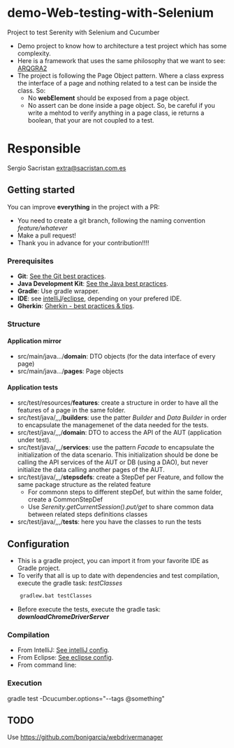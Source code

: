 # demo-Web-testing-with-Selenium
Project to test Serenity with Selenium and Cucumber

* Demo project to know how to architecture a test project which has some complexity.
* Here is a framework that uses the same philosophy that we want to see: [ARQGRA2](https://docs.jboss.org/author/display/ARQGRA2/Getting+Started)
* The project is following the Page Object pattern. Where a class express the interface of a page and nothing related to a test can be inside the class. So:
  * No __webElement__ should be exposed from a page object.
  * No assert can be done inside a page object. So, be careful if you write a mehtod to verify anything in a page class, ie returns a boolean, that your are not coupled to a test.
  
# Responsible
Sergio Sacristan extra@sacristan.com.es

## Getting started
You can improve __everything__ in the project with a PR:
* You need to create a git branch, following the naming convention _feature/whatever_
* Make a pull request!
* Thank you in advance for your contribution!!!!
    
### Prerequisites
* **Git**:  [See the Git best practices](docs/git-best-practices.md).
* **Java Development Kit**: [See the Java best practices](docs/java-best-practices.md).
* **Gradle**: Use gradle wrapper.
* **IDE**: see [intelliJ](docs/intelliJ.md)/[eclipse](docs/eclipse.md), depending on your prefered IDE.
* **Gherkin**: [Gherkin - best practices & tips](docs/gherkin.md).

### Structure

#### Application mirror
* src/main/java.../__domain__: DTO objects (for the data interface of every page)
* src/main/java.../__pages__: Page objects

#### Application tests

* src/test/resources/__features__: create a structure in order to have all the features of a page in the same folder.
* src/test/java/,,,/__builders__: use the patter _Builder_ and _Data Builder_ in order to encapsulate the managemenet of the data needed for the tests.
* src/test/java/,,,/__domain__: DTO to access the API of the AUT (application under test).
* src/test/java/,,,/__services__: use the pattern _Facade_ to encapsulate the initialization of the data scenario. This initialization should be done be calling the API services of the AUT or DB (using a DAO), but never initialize the data calling another pages of the AUT.
* src/test/java/,,,/__stepsdefs__: create a StepDef per Feature, and follow the same package structure as the related feature
  * For commonn steps to different stepDef, but within the same folder, create a CommonStepDef
  * Use _Serenity.getCurrentSession().put/get_ to share common data between related steps definitions classes
* src/test/java/,,,/__tests__: here you have the classes to run the tests
  
## Configuration
* This is a gradle project, you can import it from your favorite IDE as Gradle project.
* To verify that all is up to date with dependencies and test compilation, execute the gradle task: _testClasses_

```cmd
    gradlew.bat testClasses
```
* Before execute the tests, execute the gradle task: **_downloadChromeDriverServer_**

### Compilation
* From IntelliJ: [See intelliJ config](docs/intelliJ.md).
* From Eclipse: [See eclipse config](docs/eclipse.md).
* From command line: 

### Execution
gradle test -Dcucumber.options="--tags @something"

## TODO
Use https://github.com/bonigarcia/webdrivermanager

